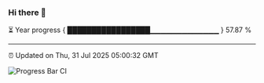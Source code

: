 ### Hi there 👋

⏳ Year progress { █████████████████▁▁▁▁▁▁▁▁▁▁▁▁▁ } 57.87 %

---

⏰ Updated on Thu, 31 Jul 2025 05:00:32 GMT

![Progress Bar CI](https://github.com/IshwaranRudhara/GIT-ACTION/workflows/Progress%20Bar%20CI/badge.svg)
